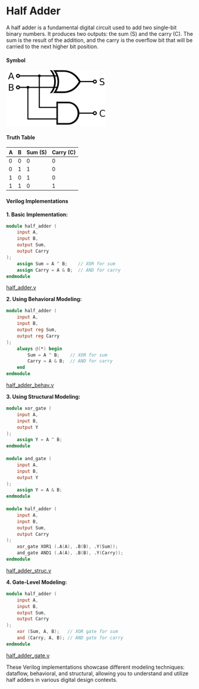 # Half Adder

A half adder is a fundamental digital circuit used to add two single-bit binary numbers. It produces two outputs: the sum (S) and the carry (C). The sum is the result of the addition, and the carry is the overflow bit that will be carried to the next higher bit position.

#### Symbol

![alt text](image.png)

#### Truth Table
| A | B | Sum (S) | Carry (C) |
|---|---|---------|-----------|
| 0 | 0 |    0    |     0     |
| 0 | 1 |    1    |     0     |
| 1 | 0 |    1    |     0     |
| 1 | 1 |    0    |     1     |

#### Verilog Implementations

**1. Basic Implementation:**
```verilog
module half_adder (
    input A,
    input B,
    output Sum,
    output Carry
);
    assign Sum = A ^ B;    // XOR for sum
    assign Carry = A & B;  // AND for carry
endmodule
```
[half_adder.v](half_adder.v)

**2. Using Behavioral Modeling:**
```verilog
module half_adder (
    input A,
    input B,
    output reg Sum,
    output reg Carry
);
    always @(*) begin
        Sum = A ^ B;    // XOR for sum
        Carry = A & B;  // AND for carry
    end
endmodule
```
[half_adder_behav.v](half_adder_behav.v)

**3. Using Structural Modeling:**
```verilog
module xor_gate (
    input A,
    input B,
    output Y
);
    assign Y = A ^ B;
endmodule

module and_gate (
    input A,
    input B,
    output Y
);
    assign Y = A & B;
endmodule

module half_adder (
    input A,
    input B,
    output Sum,
    output Carry
);
    xor_gate XOR1 (.A(A), .B(B), .Y(Sum));
    and_gate AND1 (.A(A), .B(B), .Y(Carry));
endmodule
```
[half_adder_struc.v](half_adder_struc.v)

**4. Gate-Level Modeling:**
```verilog
module half_adder (
    input A,
    input B,
    output Sum,
    output Carry
);
    xor (Sum, A, B);   // XOR gate for sum
    and (Carry, A, B); // AND gate for carry
endmodule
```
[half_adder_gate.v](halh_adder_gate.v)

These Verilog implementations showcase different modeling techniques: dataflow, behavioral, and structural, allowing you to understand and utilize half adders in various digital design contexts.